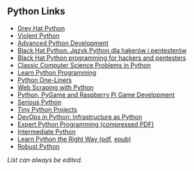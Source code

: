 ## Python Links
  * [Grey Hat Python](python/gray-hat-python.pdf)
  * [Violent Python](python/Violent%20Python%20A%20Cookbook%20for%20Hackers,%20Forensic%20Analysts,%20Penetration%20Testers%20and%20Security%20Engineers%20(%20PDFDrive%20).pdf)
  * [Advanced Python Development](python/Advanced%20Python%20Development.pdf)
  * [Black Hat Python. Język Python dla hakerów i pentesterów](python/Black%20hat%20Python%20Python%20programming%20for%20hackers%20and%20pentesters%20by%20Seitz,%20Justin%20(z-lib.org).pdf)
  * [Black Hat Python programming for hackers and pentesters](python/Black%20hat%20Python%20Python%20programming%20for%20hackers%20and%20pentesters%20by%20Seitz,%20Justin%20(z-lib.org).pdf)
  * [Classic Computer Science Problems in Python](python/Classic%20Computer%20Science%20Problems%20in%20Python.pdf)
  * [Learn Python Programming](python/Learn%20Python%20Programming_%20A%20beg%20-%20Fabrizio%20Romano.pdf)
  * [Python One-Liners](python/Python%20One-Liners.pdf)
  * [Web Scraping with Python](python/Web%20Scraping%20with%20Python%20Collecting%20More%20Data%20from%20the%20Modern%20Web%20(%20PDFDrive%20).pdf)
  * [Python, PyGame and Raspberry Pi Game Development](python/Python,%20PyGame%20and%20Raspberry%20Pi%20Game%20Development.pdf)
  * [Serious Python](python/Serious%20Python.pdf)
  * [Tiny Python Projects](python/Tiny%20Python%20Projects.epub)
  * [DevOps in Python: Infrastructure as Python](python/DevOps%20in%20Python%20Infrastructure%20as%20Python.pdf)
  * [Expert Python Programming (compressed PDF)](https://github.com/redcode-labs/Library/blob/9acd86d84daec7023f86925b48848b906c590b76/python/Expert%20Python%20Programming%2C%202nd%20Edition.tar.xz)
  * [Intermediate Python](https://github.com/redcode-labs/Library/blob/9acd86d84daec7023f86925b48848b906c590b76/python/Intermediate%20Python%20by%20Yasoob%2C%20Muhammad%20Khalid%2C%20Ullah%20(z-lib.org).pdf)
  * [Learn Python the Right Way (pdf](python/learn-python-the-right-way.pdf), [epub)](python/learn-python-the-right-way.epub)
  * [Robust Python](security/Robust%20Python.pdf)

_List can always be edited._
